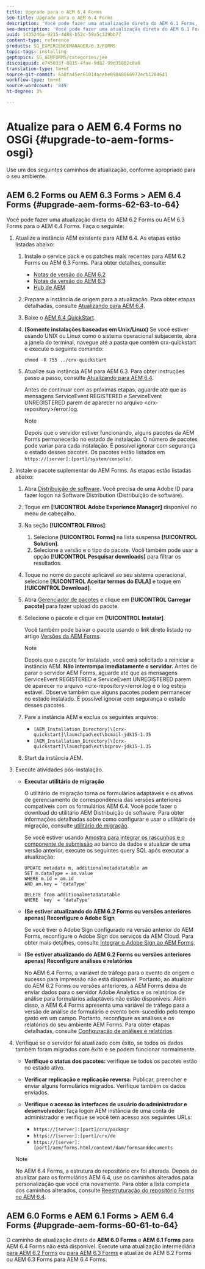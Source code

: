```yaml
---
title: Upgrade para o AEM 6.4 Forms
seo-title: Upgrade para o AEM 6.4 Forms
description: 'Você pode fazer uma atualização direta do AEM 6.1 Forms, AEM 6.2 Forms e do LiveCycle ES4 SP1 para AEM 6.3 Forms. '
seo-description: 'Você pode fazer uma atualização direta do AEM 6.1 Forms, AEM 6.2 Forms e do LiveCycle ES4 SP1 para AEM 6.3 Forms. '
uuid: 1435246a-9215-4d88-b52c-59a5c329bb77
content-type: reference
products: SG_EXPERIENCEMANAGER/6.3/FORMS
topic-tags: installing
geptopics: SG_AEMFORMS/categories/jee
discoiquuid: e745033f-8015-4fae-9d82-99d35802c0a6
translation-type: tm+mt
source-git-commit: 6a8fa45ec61014acebe09048066972ecb1284641
workflow-type: tm+mt
source-wordcount: '849'
ht-degree: 3%

---
```



# Atualize para o AEM 6.4 Forms no OSGi {#upgrade-to-aem-forms-osgi}

Use um dos seguintes caminhos de atualização, conforme apropriado para o seu ambiente.

## AEM 6.2 Forms ou AEM 6.3 Forms > AEM 6.4 Forms {#upgrade-aem-forms-62-63-to-64}

Você pode fazer uma atualização direta do AEM 6.2 Forms ou AEM 6.3 Forms para o AEM 6.4 Forms. Faça o seguinte:

1. Atualize a instância AEM existente para AEM 6.4. As etapas estão listadas abaixo:

   1. Instale o service pack e os patches mais recentes para AEM 6.2 Forms ou AEM 6.3 Forms. Para obter detalhes, consulte:

      * [Notas de versão do AEM 6.2](https://helpx.adobe.com/experience-manager/6-2/release-notes.html)
      * [Notas de versão do AEM 6.3](https://helpx.adobe.com/experience-manager/6-3/release-notes.html)
      * [Hub de AEM](https://helpx.adobe.com/br/experience-manager/aem-releases-updates.html)
   1. Prepare a instância de origem para a atualização. Para obter etapas detalhadas, consulte [Atualizando para AEM 6.4](/help/sites-deploying/upgrade.md#preparing%20the%20source%20instance).
   1. Baixe o [AEM 6.4 QuickStart](/help/sites-deploying/deploy.md#getting%20the%20software).
   1. **(Somente instalações baseadas em Unix/Linux)** Se você estiver usando UNIX ou Linux como o sistema operacional subjacente, abra a janela do terminal, navegue até a pasta que contém crx-quickstart e execute o seguinte comando:

      `chmod -R 755 ../crx-quickstart`

   1. Atualize sua instância AEM para AEM 6.3. Para obter instruções passo a passo, consulte [Atualizando para AEM 6.4](/help/sites-deploying/upgrade.md).

      Antes de continuar com as próximas etapas, aguarde até que as mensagens ServiceEvent REGISTERED e ServiceEvent UNREGISTERED parem de aparecer no arquivo &lt;crx-repository>/error.log.

      >[!NOTE]
      >
      >Depois que o servidor estiver funcionando, alguns pacotes da AEM Forms permanecerão no estado de instalação. O número de pacotes pode variar para cada instalação. É possível ignorar com segurança o estado desses pacotes. Os pacotes estão listados em `https://[server]:[port]/system/console/`.


1. Instale o pacote suplementar do AEM Forms. As etapas estão listadas abaixo:

   1. Abra [Distribuição de software](https://experience.adobe.com/downloads). Você precisa de uma Adobe ID para fazer logon na Software Distribution (Distribuição de software).
   1. Toque em **[!UICONTROL Adobe Experience Manager]** disponível no menu de cabeçalho.
   1. Na seção **[!UICONTROL Filtros]**:
      1. Selecione **[!UICONTROL Forms]** na lista suspensa **[!UICONTROL Solution]**.
      1. Selecione a versão e o tipo do pacote. Você também pode usar a opção **[!UICONTROL Pesquisar downloads]** para filtrar os resultados.
   1. Toque no nome do pacote aplicável ao seu sistema operacional, selecione **[!UICONTROL Aceitar termos do EULA]** e toque em **[!UICONTROL Download]**.
   1. Abra [Gerenciador de pacotes](https://docs.adobe.com/content/help/en/experience-manager-65/administering/contentmanagement/package-manager.html) e clique em **[!UICONTROL Carregar pacote]** para fazer upload do pacote.
   1. Selecione o pacote e clique em **[!UICONTROL Instalar]**.

      Você também pode baixar o pacote usando o link direto listado no artigo [Versões da AEM Forms](https://helpx.adobe.com/br/aem-forms/kb/aem-forms-releases.html).

      >[!NOTE]
      >
      >Depois que o pacote for instalado, você será solicitado a reiniciar a instância AEM. **Não interrompa imediatamente o servidor.** Antes de parar o servidor AEM Forms, aguarde até que as mensagens ServiceEvent REGISTERED e ServiceEvent UNREGISTERED parem de aparecer no arquivo  &lt;crx-repository>/error.log e o log esteja estável. Observe também que alguns pacotes podem permanecer no estado instalado. É possível ignorar com segurança o estado desses pacotes.

   1. Pare a instância AEM e exclua os seguintes arquivos:

      * `[AEM_Installation_Directory]\[crx-quickstart]\launchpad\ext\bcmail-jdk15-1.35`
      * `[AEM_Installation_Directory]\[crx-quickstart]\launchpad\ext\bcprov-jdk15-1.35`
   1. Start da instância AEM.


1. Execute atividades pós-instalação.

   * **Executar utilitário de migração**

      O utilitário de migração torna os formulários adaptáveis e os ativos de gerenciamento de correspondência das versões anteriores compatíveis com os formulários AEM 6.4. Você pode fazer o download do utilitário AEM Distribuição de software. Para obter informações detalhadas sobre como configurar e usar o utilitário de migração, consulte [utilitário de migração](/help/forms/using/migration-utility.md).

      Se você estiver usando [Amostra para integrar os rascunhos e o componente de submissão](integrate-draft-submission-database.md) ao banco de dados e atualizar de uma versão anterior, execute os seguintes query SQL após executar a atualização:

      ```
      UPDATE metadata m, additionalmetadatatable am
      SET m.dataType = am.value
      WHERE m.id = am.id
      AND am.key = 'dataType'
      ```

      ```
      DELETE from additionalmetadatatable
      WHERE `key` = 'dataType'
      ```

   * **(Se estiver atualizando do AEM 6.2 Forms ou versões anteriores apenas) Reconfigure o Adobe Sign**

      Se você tiver o Adobe Sign configurado na versão anterior do AEM Forms, reconfigure o Adobe Sign dos serviços da AEM Cloud. Para obter mais detalhes, consulte [Integrar o Adobe Sign ao AEM Forms](/help/forms/using/adobe-sign-integration-adaptive-forms.md).

   * **(Se estiver atualizando do AEM 6.2 Forms ou versões anteriores apenas) Reconfigure análises e relatórios**

      No AEM 6.4 Forms, a variável de tráfego para o evento de origem e sucesso para impressão não está disponível. Portanto, ao atualizar do AEM 6.2 Forms ou versões anteriores, a AEM Forms deixa de enviar dados para o servidor Adobe Analytics e os relatórios de análise para formulários adaptáveis não estão disponíveis. Além disso, a AEM 6.4 Forms apresenta uma variável de tráfego para a versão de análise de formulário e evento bem-sucedido pelo tempo gasto em um campo. Portanto, reconfigure as análises e os relatórios do seu ambiente AEM Forms. Para obter etapas detalhadas, consulte [Configuração de análises e relatórios](/help/forms/using/configure-analytics-forms-documents.md).

1. Verifique se o servidor foi atualizado com êxito, se todos os dados também foram migrados com êxito e se podem funcionar normalmente.

   * **Verifique o status dos pacotes:** verifique se todos os pacotes estão no estado ativo.
   * **Verificar replicação e replicação reversa:** Publicar, preencher e enviar alguns formulários migrados. Verifique também os dados enviados.
   * **Verifique o acesso às interfaces de usuário do administrador e desenvolvedor:** faça logon AEM instância de uma conta de administrador e verifique se você tem acesso aos seguintes URLs:

      * `https://[server]:[port]/crx/packmgr`
      * `https://[server]:[port]/crx/de`
      * `https://[server]:[port]/aem/forms.html/content/dam/formsanddocuments`

   >[!NOTE]
   No AEM 6.4 Forms, a estrutura do repositório crx foi alterada. Depois de atualizar para os formulários AEM 6.4, use os caminhos alterados para personalização que você cria novamente. Para obter a lista completa dos caminhos alterados, consulte [Reestruturação do repositório Forms no AEM 6.4](/help/sites-deploying/forms-repository-restructuring-in-aem-6-4.md).

## AEM 6.0 Forms e AEM 6.1 Forms > AEM 6.4 Forms {#upgrade-aem-forms-60-61-to-64}

O caminho de atualização direto de **AEM 6.0 Forms** e **AEM 6.1 Forms** para AEM 6.4 Forms não está disponível. Execute uma atualização intermediária [para AEM 6.2 Forms](/help/forms/using/upgrade.md) ou [para AEM 6.3 Forms](/help/forms/using/upgrade.md) e atualize de AEM 6.2 Forms ou AEM 6.3 Forms para AEM 6.4 Forms.
